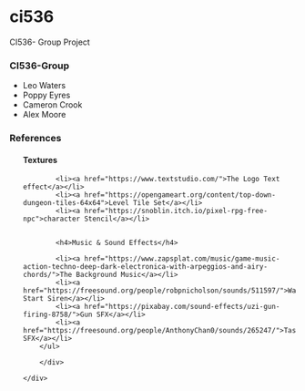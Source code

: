 # ci536
CI536- Group Project
<h3>CI536-Group</h3>
        <ul>
          <li>Leo Waters</li>
          <li>Poppy Eyres</li>
          <li>Cameron Crook</li>
          <li>Alex Moore</li>
        </ul>
        <div>
        <h3>References</h3>
        <ul>
            <h4>Textures</h4>
            
            <li><a href="https://www.textstudio.com/">The Logo Text effect</a></li>
            <li><a href="https://opengameart.org/content/top-down-dungeon-tiles-64x64">Level Tile Set</a></li>
            <li><a href="https://snoblin.itch.io/pixel-rpg-free-npc">character Stencil</a></li>
            
            
            <h4>Music & Sound Effects</h4>
            
            <li><a href="https://www.zapsplat.com/music/game-music-action-techno-deep-dark-electronica-with-arpeggios-and-airy-chords/">The Background Music</a></li>
            <li><a href="https://freesound.org/people/robpnicholson/sounds/511597/">Wave Start Siren</a></li>
            <li><a href="https://pixabay.com/sound-effects/uzi-gun-firing-8758/">Gun SFX</a></li>
            <li><a href="https://freesound.org/people/AnthonyChan0/sounds/265247/">Taser SFX</a></li>
        </ul>
        
        </div>
        
    </div>
